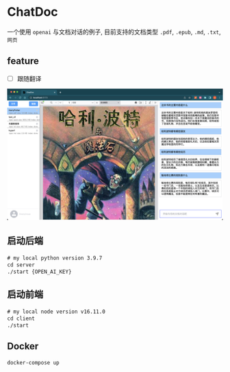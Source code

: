 # ChatDoc

一个使用 `openai` 与文档对话的例子, 目前支持的文档类型 `.pdf`, `.epub`, `.md`, `.txt`, `网页`

## feature

- [ ] 跟随翻译

![preview](./preview.png)

## 启动后端

```shell
# my local python version 3.9.7
cd server
./start {OPEN_AI_KEY}
```

## 启动前端

```shell
# my local node version v16.11.0
cd client
./start
```

## Docker

```shell
docker-compose up
```
